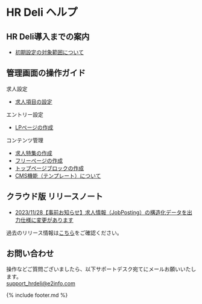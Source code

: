 # HR Deli ヘルプ

## HR Deli導入までの案内
* [初期設定の対象範囲について](https://e2info.github.io/hrdeli-docs/introduction/initialization.html)
<!--* [独自ドメインの設定について](https://e2info.github.io/hrdeli-docs/manual/special_feature.html)-->

## 管理画面の操作ガイド
求人設定
* [求人項目の設定](https://e2info.github.io/hrdeli-docs/manual/job_item.html)

エントリー設定
* [LPページの作成](https://e2info.github.io/hrdeli-docs/manual/lp.html)

コンテンツ管理
* [求人特集の作成](https://e2info.github.io/hrdeli-docs/manual/special_feature.html)
* [フリーページの作成](https://e2info.github.io/hrdeli-docs/manual/contents.html)
* [トップページブロックの作成](https://e2info.github.io/hrdeli-docs/manual/top_block.html)
* [CMS機能（テンプレート）について](https://e2info.github.io/hrdeli-docs/manual/cms.html)

<!--* PORTERS 同期エラー
    * [PORTERS マッピングエラーとは？](https://e2info.github.io/hrdeli-docs/manual/sync_error.html#description)
    * [PORTERS マッピングエラーを解消したい](https://e2info.github.io/hrdeli-docs/manual/sync_error.html#cancellation)
* PORTERS連携エラー
    * [PORTERS 連携エラーとは？](https://e2info.github.io/hrdeli-docs/manual/update_error.html#description)
    * [PORTERS 連携エラーを解消したい](https://e2info.github.io/hrdeli-docs/manual/update_error.html#cancellation)-->

## クラウド版 リリースノート
* [2023/11/28【事前お知らせ】求人情報（JobPosting）の構造化データを出力仕様に変更があります](https://e2info.github.io/hrdeli-docs/release-notes/20231128_01)

過去のリリース情報は[こちら](https://e2info.github.io/hrdeli-docs/release-notes/archive)をご確認ください。

## お問い合わせ
操作などご質問ございましたら、以下サポートデスク宛てにメールお願いいたします。<br>
<a href="mailto:support_hrdeli@e2info.com">support_hrdeli@e2info.com</a>

{% include footer.md %}
